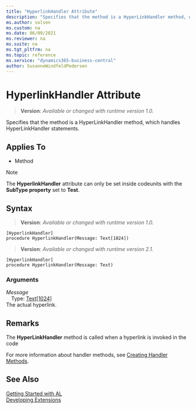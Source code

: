 ```yaml
---
title: "HyperlinkHandler Attribute"
description: "Specifies that the method is a HyperLinkHandler method, which handles HyperLinkHandler statements."
ms.author: solsen
ms.custom: na
ms.date: 06/09/2021
ms.reviewer: na
ms.suite: na
ms.tgt_pltfrm: na
ms.topic: reference
ms.service: "dynamics365-business-central"
author: SusanneWindfeldPedersen
---
```

[//]: # (START>DO_NOT_EDIT)
[//]: # (IMPORTANT:Do not edit any of the content between here and the END>DO_NOT_EDIT.)
[//]: # (Any modifications should be made in the .xml files in the ModernDev repo.)

# HyperlinkHandler Attribute
> **Version**: _Available or changed with runtime version 1.0._

Specifies that the method is a HyperLinkHandler method, which handles HyperLinkHandler statements.


## Applies To

- Method

> [!NOTE]
> The **HyperlinkHandler** attribute can only be set inside codeunits with the **SubType property** set to **Test**.

## Syntax

> **Version**: _Available or changed with runtime version 1.0._

```
[HyperlinkHandler]
procedure HyperlinkHandler(Message: Text[1024])
```
> **Version**: _Available or changed with runtime version 2.1._

```
[HyperlinkHandler]
procedure HyperlinkHandler(Message: Text)
```

### Arguments
*Message*  
&emsp;Type: [Text[1024]](../methods-auto/text/text-data-type.md)  
The actual hyperlink.


[//]: # (IMPORTANT: END>DO_NOT_EDIT)

## Remarks

The **HyperLinkHandler** method is called when a hyperlink is invoked in the code

For more information about handler methods, see [Creating Handler Methods](../devenv-creating-handler-methods.md).

## See Also  
[Getting Started with AL](../devenv-get-started.md)  
[Developing Extensions](../devenv-dev-overview.md)  